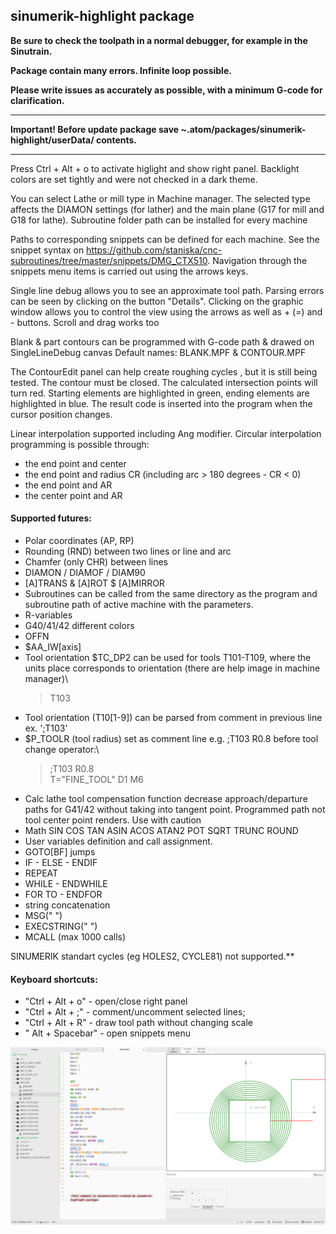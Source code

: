 ## sinumerik-highlight package


**Be sure to check the toolpath in a normal debugger, for example in the Sinutrain.**

**Package contain many errors. Infinite loop possible.**

**Please write issues as accurately as possible, with a minimum G-code for clarification.**

***
**Important! Before update package save ~.atom/packages/sinumerik-highlight/userData/ contents.**

***
Press Ctrl + Alt + o to activate higlight and show right panel.
Backlight colors are set tightly and were not checked in a dark theme.

You can select Lathe or mill type in Machine manager. The selected type affects the DIAMON settings (for lather) and the main plane (G17 for mill and G18 for lathe).
Subroutine folder path can be installed for every machine

Paths to corresponding snippets can be defined for each machine. 
See the snippet syntax on https://github.com/staniska/cnc-subroutines/tree/master/snippets/DMG_CTX510. Navigation through the snippets 
menu items is carried out using the arrows keys. 

Single line debug allows you to see an approximate tool path.
Parsing errors can be seen by clicking on the button "Details".
Clicking on the graphic window allows you to control the view using the arrows as well as + (=) and - buttons.
Scroll and drag works too

Blank & part contours can be programmed with G-code path & drawed on SingleLineDebug canvas
Default names: BLANK.MPF & CONTOUR.MPF

The ContourEdit panel can help create roughing cycles ,
but it is still being tested. The contour must be closed.
The calculated intersection points will turn red. 
Starting elements are highlighted in green, ending elements 
are highlighted in blue. The result code is inserted into
the program when the cursor position changes.

Linear interpolation supported including Ang modifier.
Circular interpolation programming is possible through:
- the end point and center
- the end point and radius CR (including arc > 180 degrees - CR < 0)
- the end point and AR
- the center point and AR

#### Supported futures:
- Polar coordinates (AP, RP)
- Rounding (RND) between two lines or line and arc
- Chamfer (only CHR) between lines
- DIAMON / DIAMOF / DIAM90
- [A]TRANS & [A]ROT $ [A]MIRROR
- Subroutines can be called from the same directory as the program and subroutine path of active machine with the parameters.
- R-variables
- G40/41/42 different colors
- OFFN
- $AA_IW[axis]
- Tool orientation $TC_DP2 can be used for tools T101-T109, where the units place corresponds to orientation (there are help image in machine manager)\
  >T103
- Tool orientation (T10[1-9]) can be parsed from comment in previous line ex. ';T103'
- $P_TOOLR (tool radius) set as comment line e.g. ;T103 R0.8 before tool change operator:\
  >;T103 R0.8\
  T="FINE_TOOL" D1 M6
- Calc lathe tool compensation function decrease approach/departure paths for G41/42 without taking into tangent point. 
  Programmed path not tool center point renders. Use with caution
- Math SIN COS TAN ASIN ACOS ATAN2 POT SQRT TRUNC ROUND
- User variables definition and call assignment.
- GOTO[BF] jumps
- IF - ELSE - ENDIF
- REPEAT
- WHILE - ENDWHILE
- FOR TO  - ENDFOR
- string concatenation  
- MSG(" ") 
- EXECSTRING(" ")
- MCALL (max 1000 calls)

SINUMERIK standart cycles (eg HOLES2, CYCLE81) not supported.**



#### Keyboard shortcuts:
- "Ctrl + Alt + o" - open/close right panel
- "Ctrl + Alt + ;" - comment/uncomment selected lines;<br>
- "Ctrl + Alt + R" - draw tool path without changing scale
- " Alt + Spacebar" - open snippets menu

![A screenshot of your package](images/Screenshot_1.png)
